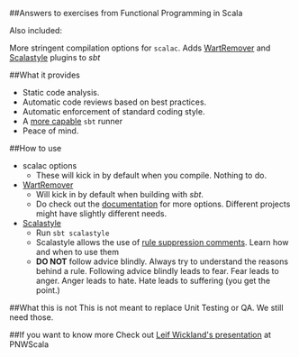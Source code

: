 ##Answers to exercises from Functional Programming in Scala

Also included: 

More stringent compilation options for `scalac`. Adds [WartRemover](https://github.com/puffnfresh/wartremover) and [Scalastyle](http://www.scalastyle.org/) plugins to *sbt*

##What it provides
- Static code analysis.
- Automatic code reviews based on best practices.
- Automatic enforcement of standard coding style.
- A [more capable](https://github.com/paulp/sbt-extras) `sbt` runner
- Peace of mind.

##How to use
- scalac options
    - These will kick in by default when you compile. Nothing to do.
- [WartRemover](https://github.com/puffnfresh/wartremover)
    - Will kick in by default when building with _sbt_.
    - Do check out the [documentation](https://github.com/puffnfresh/wartremover) for more options. Different projects might have slightly different needs.
- [Scalastyle](http://www.scalastyle.org/)
    - Run `sbt scalastyle`
    - Scalastyle allows the use of [rule suppression comments](http://stackoverflow.com/questions/21931431/how-can-i-suppress-scalastyle-warning). Learn how and when to use them
    - **DO NOT** follow advice blindly. Always try to understand the reasons behind a rule. Following advice blindly leads to fear. Fear leads to anger. Anger leads to hate. Hate leads to suffering (you get the point.)

##What this is not
This is not meant to replace Unit Testing or QA. We still need those.

##If you want to know more
Check out [Leif Wickland's presentation](http://confreaks.com/videos/4863-PNWS2014-towards-a-safer-scala) at PNWScala
